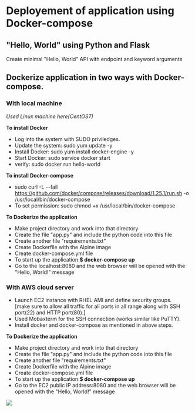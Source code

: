 # Deployement of application using Docker-compose                                                   
                                                                                  
## "Hello, World" using Python and Flask                                                                           
Create minimal "Hello, World" API with endpoint and keyword arguments

## Dockerize application in two ways with Docker-compose. 

### With local machine ###
   *Used Linux machine here(CentOS7)*
   
   **To install Docker**
   - Log into the system with SUDO priviledges. 
   - Update the system: sudo yum update -y
   - Install Docker: sudo yum install docker-engine -y
   - Start Docker: sudo service docker start   
   - verify: sudo docker run hello-world
   
   **To install Docker-compose**
   - sudo curl -L --fail https://github.com/docker/compose/releases/download/1.25.1/run.sh -o /usr/local/bin/docker-compose
   - To set permission: sudo chmod +x /usr/local/bin/docker-compose  
   
   **To Dockerize the application**
   - Make project directory and work into that directory
   - Create the file "app.py" and include the python code into this file
   - Create another file "requirements.txt" 
   - Create Dockerfile with the Alpine image
   - Create docker-compose.yml file 
   - To start up the application:**$ docker-compose up**
   - Go to the localhost:8080 and the web browser will be opened with the "Hello, World!" message
   
### With AWS cloud server ###
   - Launch EC2 instance with RHEL AMI and define security groups.    
     [make sure to allow all traffic for all ports in all range along with SSH port(22) and HTTP port(80).]
   - Used Mobaxterm for the SSH connection (works similar like PuTTY).
   - Install docker and docker-compose as mentioned in above steps. 
  
   **To Dockerize the application**
   - Make project directory and work into that directory
   - Create the file "app.py" and include the python code into this file
   - Create another file "requirements.txt" 
   - Create Dockerfile with the Alpine image
   - Create docker-compose.yml file 
   - To start up the application:**$ docker-compose up**
   - Go to the EC2 public IP address:8080 and the web browser will be opened with the "Hello, World!" message
   
   ![](https://vmfarms.com/f05fd8da2dbe5a63a66609dbedb80f65.svg)
   








